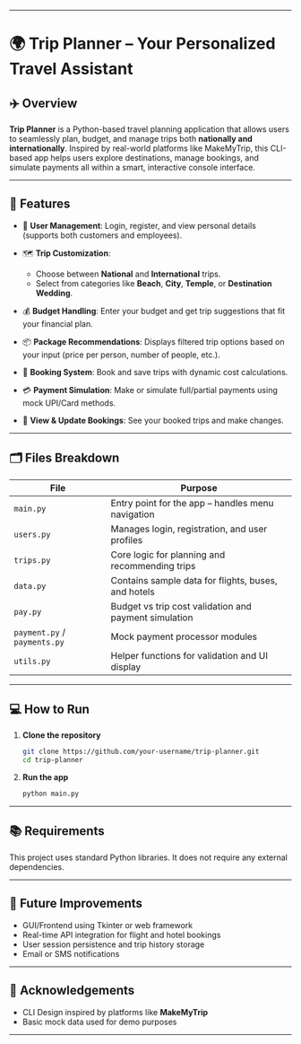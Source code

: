 
---

# 🌍 Trip Planner – Your Personalized Travel Assistant

## ✈️ Overview

**Trip Planner** is a Python-based travel planning application that allows users to seamlessly plan, budget, and manage trips both **nationally and internationally**. Inspired by real-world platforms like MakeMyTrip, this CLI-based app helps users explore destinations, manage bookings, and simulate payments all within a smart, interactive console interface.

---

## 🔧 Features

* 👥 **User Management**: Login, register, and view personal details (supports both customers and employees).
* 🗺️ **Trip Customization**:

  * Choose between **National** and **International** trips.
  * Select from categories like **Beach**, **City**, **Temple**, or **Destination Wedding**.
* 💰 **Budget Handling**: Enter your budget and get trip suggestions that fit your financial plan.
* 📦 **Package Recommendations**: Displays filtered trip options based on your input (price per person, number of people, etc.).
* 🧾 **Booking System**: Book and save trips with dynamic cost calculations.
* 💳 **Payment Simulation**: Make or simulate full/partial payments using mock UPI/Card methods.
* 🧳 **View & Update Bookings**: See your booked trips and make changes.

---

## 🗂️ Files Breakdown

| File                         | Purpose                                               |
| ---------------------------- | ----------------------------------------------------- |
| `main.py`                    | Entry point for the app – handles menu navigation     |
| `users.py`                   | Manages login, registration, and user profiles        |
| `trips.py`                   | Core logic for planning and recommending trips        |
| `data.py`                    | Contains sample data for flights, buses, and hotels   |
| `pay.py`                     | Budget vs trip cost validation and payment simulation |
| `payment.py` / `payments.py` | Mock payment processor modules                        |
| `utils.py`                   | Helper functions for validation and UI display        |

---

## 💻 How to Run

1. **Clone the repository**

   ```bash
   git clone https://github.com/your-username/trip-planner.git
   cd trip-planner
   ```

2. **Run the app**

   ```bash
   python main.py
   ```

---

## 📚 Requirements

This project uses standard Python libraries. It does not require any external dependencies.

---

## 🎯 Future Improvements

* GUI/Frontend using Tkinter or web framework
* Real-time API integration for flight and hotel bookings
* User session persistence and trip history storage
* Email or SMS notifications

---

## 🙌 Acknowledgements

* CLI Design inspired by platforms like **MakeMyTrip**
* Basic mock data used for demo purposes

---

